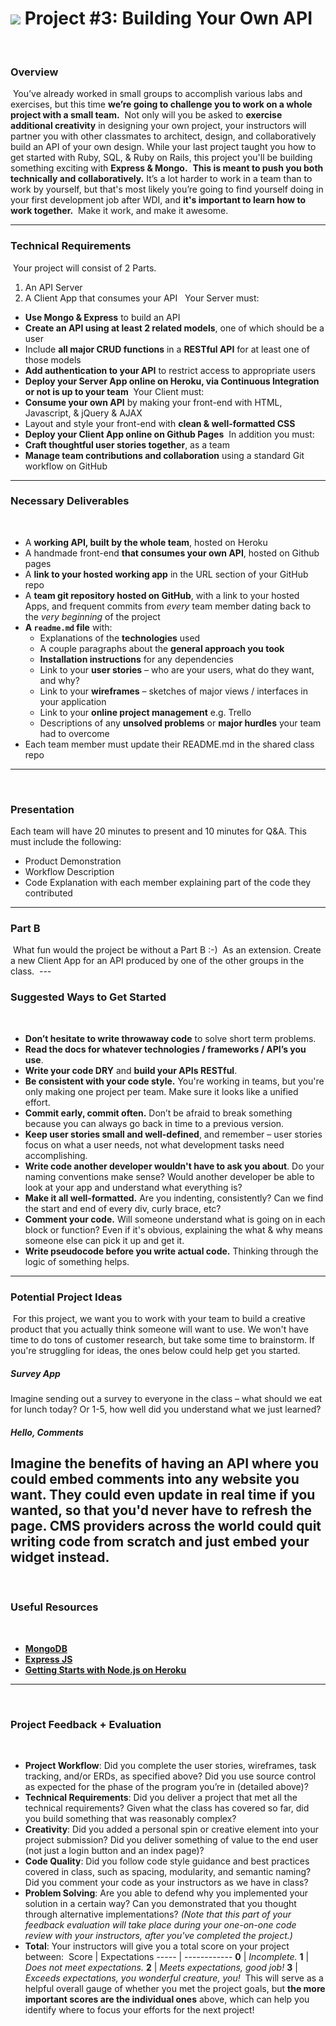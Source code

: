 # ![](https://ga-dash.s3.amazonaws.com/production/assets/logo-9f88ae6c9c3871690e33280fcf557f33.png) Project #3: Building Your Own API
​
### Overview
​
You’ve already worked in small groups to accomplish various labs and exercises, but this time **we’re going to challenge you to work on a whole project with a small team.**
​
Not only will you be asked to **exercise additional creativity** in designing your own project, your instructors will partner you with other classmates to architect, design, and collaboratively build an API of your own design.
​
While your last project taught you how to get started with Ruby, SQL, & Ruby on Rails, this project you'll be building something exciting with **Express & Mongo.**
​
**This is meant to push you both technically and collaboratively.** It’s a lot harder to work in a team than to work by yourself, but that's most likely you’re going to find yourself doing in your first development job after WDI, and **it's important to learn how to work together.**
​
Make it work, and make it awesome.

---
### Technical Requirements
​
Your project will consist of 2 Parts.
1. An API Server
2. A Client App that consumes your API
​
​
Your Server must:
​
* **Use Mongo & Express** to build an API
* **Create an API using at least 2 related models**, one of which should be a user
* Include **all major CRUD functions** in a **RESTful API** for at least one of those models
* **Add authentication to your API** to restrict access to appropriate users
* **Deploy your Server App online on Heroku, via Continuous Integration or not is up to your team**
​
Your Client must:
​
* **Consume your own API** by making your front-end with HTML, Javascript, & jQuery & AJAX
* Layout and style your front-end with **clean & well-formatted CSS**
* **Deploy your Client App online on Github Pages**
​
In addition you must:
* **Craft thoughtful user stories together**, as a team
* **Manage team contributions and collaboration** using a standard Git workflow on GitHub

---
### Necessary Deliverables
​
* A **working API, built by the whole team**, hosted on Heroku
* A handmade front-end **that consumes your own API**, hosted on Github pages
* A **link to your hosted working app** in the URL section of your GitHub repo
* A **team git repository hosted on GitHub**, with a link to your hosted Apps, and frequent commits from _every_ team member dating back to the _very beginning_ of the project
* **A ``readme.md`` file** with:
    * Explanations of the **technologies** used
    * A couple paragraphs about the **general approach you took**
    * **Installation instructions** for any dependencies
    * Link to your **user stories** – who are your users, what do they want, and why?
    * Link to your **wireframes** – sketches of major views / interfaces in your application
    * Link to your **online project management** e.g. Trello
    * Descriptions of any **unsolved problems** or **major hurdles** your team had to overcome
* Each team member must update their README.md in the shared class repo
​
---
​
### Presentation
Each team will have 20 minutes to present and 10 minutes for Q&A. This must include the following:
​
* Product Demonstration
* Workflow Description
* Code Explanation with each member explaining part of the code they contributed
​
---
### Part B
​
What fun would the project be without a Part B :-)
​
As an extension. Create a new Client App for an API produced by one of the other groups in the class.
​
---​
### Suggested Ways to Get Started
​
* **Don’t hesitate to write throwaway code** to solve short term problems.
* **Read the docs for whatever technologies / frameworks / API’s you use**.
* **Write your code DRY** and **build your APIs RESTful**.
* **Be consistent with your code style.** You're working in teams, but you're only making one project per team. Make sure it looks like a unified effort.
* **Commit early, commit often.** Don’t be afraid to break something because you can always go back in time to a previous version.
* **Keep user stories small and well-defined**, and remember – user stories focus on what a user needs, not what development tasks need accomplishing.
* **Write code another developer wouldn't have to ask you about**. Do your naming conventions make sense? Would another developer be able to look at your app and understand what everything is?
* **Make it all well-formatted.** Are you indenting, consistently? Can we find the start and end of every div, curly brace, etc?
* **Comment your code.** Will someone understand what is going on in each block or function? Even if it's obvious, explaining the what & why means someone else can pick it up and get it.
* **Write pseudocode before you write actual code.** Thinking through the logic of something helps.
​
---
### Potential Project Ideas
​
For this project, we want you to work with your team to build a creative product that you actually think someone will want to use. We won't have time to do tons of customer research, but take some time to brainstorm. If you're struggling for ideas, the ones below could help get you started.
​
##### Survey App
Imagine sending out a survey to everyone in the class – what should we eat for lunch today? Or 1-5, how well did you understand what we just learned?
​
##### Hello, Comments
Imagine the benefits of having an API where you could embed comments into any website you want. They could even update in real time if you wanted, so that you'd never have to refresh the page. CMS providers across the world could quit writing code from scratch and just embed your widget instead.
​
---
​
### Useful Resources
​
* **[MongoDB](https://www.mongodb.org/)**
* **[Express JS](http://expressjs.com/)**
* **[Getting Starts with Node.js on Heroku](https://devcenter.heroku.com/articles/getting-started-with-nodejs)**
​
---
​
### Project Feedback + Evaluation
​
* __Project Workflow__: Did you complete the user stories, wireframes, task tracking, and/or ERDs, as specified above? Did you use source control as expected for the phase of the program you’re in (detailed above)?
​
* __Technical Requirements__: Did you deliver a project that met all the technical requirements? Given what the class has covered so far, did you build something that was reasonably complex?
​
* __Creativity__: Did you added a personal spin or creative element into your project submission? Did you deliver something of value to the end user (not just a login button and an index page)?
​
* __Code Quality__: Did you follow code style guidance and best practices covered in class, such as spacing, modularity, and semantic naming? Did you comment your code as your instructors as we have in class?
​
* __Problem Solving__: Are you able to defend why you implemented your solution in a certain way? Can you demonstrated that you thought through alternative implementations? _(Note that this part of your feedback evaluation will take place during your one-on-one code review with your instructors, after you've completed the project.)_
​
* __Total__: Your instructors will give you a total score on your project between:
​
    Score | Expectations
    ----- | ------------
    **0** | _Incomplete._
    **1** | _Does not meet expectations._
    **2** | _Meets expectations, good job!_
    **3** | _Exceeds expectations, you wonderful creature, you!_
​
 This will serve as a helpful overall gauge of whether you met the project goals, but __the more important scores are the individual ones__ above, which can help you identify where to focus your efforts for the next project!
